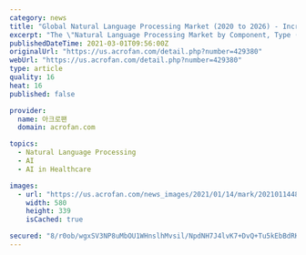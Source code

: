 ```yaml
---
category: news
title: "Global Natural Language Processing Market (2020 to 2026) - Increase in Investments in the Healthcare Vertical Presents Opportunities - ResearchAndMark"
excerpt: "The \"Natural Language Processing Market by Component, Type (Statistical, Hybrid), Application (Automatic Summarization, Sentiment Analysis, Risk & Threat Detection), Deployment Mode, Organization Size,"
publishedDateTime: 2021-03-01T09:56:00Z
originalUrl: "https://us.acrofan.com/detail.php?number=429380"
webUrl: "https://us.acrofan.com/detail.php?number=429380"
type: article
quality: 16
heat: 16
published: false

provider:
  name: 아크로팬
  domain: acrofan.com

topics:
  - Natural Language Processing
  - AI
  - AI in Healthcare

images:
  - url: "https://us.acrofan.com/news_images/2021/01/14/mark/20210114482917.jpg"
    width: 580
    height: 339
    isCached: true

secured: "8/r0ob/wgxSV3NP8uMbOU1WHnslhMvsil/NpdNH7J4lvK7+DvQ+Tu5kEbBdRKDRwCcYiLraEJJ96OyMXHDCIwJKLr9xqgFC9GMsVyWhiA8S3Wsn9ge2vzxg7YPgPtIgq/JzYz61xWsIxMLugsgEdoCiwjv4MmtGURDsXvNnJJU024aPd73p8QVAsYaJAPe5GxMAPxqnw+BUXEYaZocKGMPLRoO2sdEt354VpVy4uhIWyaUsa+VxAt/rLkeJG2KziPWHnWv31jfFhM/cMLnLkRNFWuRrP1iVe+INWRlNK7avtbr4jsbwHDljB+o+sB4sx62SgxJn5eUgryxW49x/f5Y2J17GodHj4UUpzu18W7XQ=;PSS9tG1BXG6d3Uuwzr9WIA=="
---
```


